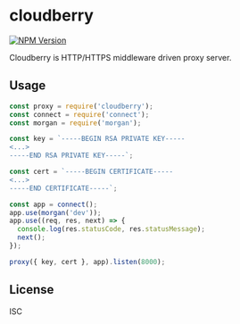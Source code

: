 # cloudberry

[![NPM Version](http://img.shields.io/npm/v/cloudberry.svg)](https://www.npmjs.org/package/cloudberry)

Cloudberry is HTTP/HTTPS middleware driven proxy server.

## Usage

```js
const proxy = require('cloudberry');
const connect = require('connect');
const morgan = require('morgan');

const key = `-----BEGIN RSA PRIVATE KEY-----
<...>
-----END RSA PRIVATE KEY-----`;

const cert = `-----BEGIN CERTIFICATE-----
<...>
-----END CERTIFICATE-----`;

const app = connect();
app.use(morgan('dev'));
app.use((req, res, next) => {
  console.log(res.statusCode, res.statusMessage);
  next();
});

proxy({ key, cert }, app).listen(8000);
```

## License

ISC
